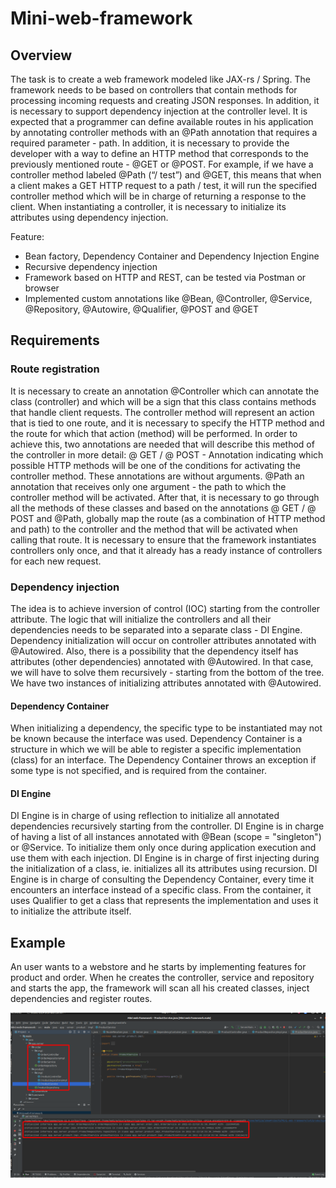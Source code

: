 # Mini-web-framework
## Overview
The task is to create a web framework modeled like JAX-rs / Spring. The framework needs to be based on controllers that contain methods for processing incoming requests and creating JSON responses. In addition, it is necessary to support dependency injection at the controller level.
It is expected that a programmer can define available routes in his application by annotating controller methods with an @Path annotation that requires a required parameter - path. In addition, it is necessary to provide the developer with a way to define an HTTP method that corresponds to the previously mentioned route - @GET or @POST. For example, if we have a controller method labeled @Path (“/ test”) and @GET, this means that when a client makes a GET HTTP request to a path / test, it will run the specified controller method which will be in charge of returning a response to the client.
When instantiating a controller, it is necessary to initialize its attributes using dependency injection.

Feature:
- Bean factory, Dependency Container and Dependency Injection Engine
- Recursive dependency injection
- Framework based on HTTP and REST, can be tested via Postman or browser
- Implemented custom annotations like @Bean, @Controller, @Service, @Repository, @Autowire, @Qualifier, @POST and @GET

## Requirements
### Route registration
It is necessary to create an annotation @Controller which can annotate the class (controller) and which will be a sign that this class contains methods that handle client requests. The controller method will represent an action that is tied to one route, and it is necessary to specify the HTTP method and the route for which that action (method) will be performed. In order to achieve this, two annotations are needed that will describe this method of the controller in more detail:
@ GET / @ POST - Annotation indicating which possible HTTP methods will be one of the conditions for activating the controller method. These annotations are without arguments.
@Path an annotation that receives only one argument - the path to which the controller method will be activated.
 After that, it is necessary to go through all the methods of these classes and based on the annotations @ GET / @ POST and @Path, globally map the route (as a combination of HTTP method and path) to the controller and the method that will be activated when calling that route. It is necessary to ensure that the framework instantiates controllers only once, and that it already has a ready instance of controllers for each new request.
### Dependency injection
The idea is to achieve inversion of control (IOC) starting from the controller attribute. The logic that will initialize the controllers and all their dependencies needs to be separated into a separate class - DI Engine.
Dependency initialization will occur on controller attributes annotated with @Autowired. Also, there is a possibility that the dependency itself has attributes (other dependencies) annotated with @Autowired. In that case, we will have to solve them recursively - starting from the bottom of the tree.
We have two instances of initializing attributes annotated with @Autowired.

#### Dependency Container
When initializing a dependency, the specific type to be instantiated may not be known because the interface was used. Dependency Container is a structure in which we will be able to register a specific implementation (class) for an interface.
The Dependency Container throws an exception if some type is not specified, and is required from the container.

#### DI Engine
DI Engine is in charge of using reflection to initialize all annotated dependencies recursively starting from the controller.
DI Engine is in charge of having a list of all instances annotated with @Bean (scope = "singleton") or @Service. To initialize them only once during application execution and use them with each injection.
DI Engine is in charge of first injecting during the initialization of a class, ie. initializes all its attributes using recursion.
DI Engine is in charge of consulting the Dependency Container, every time it encounters an interface instead of a specific class. From the container, it uses Qualifier to get a class that represents the implementation and uses it to initialize the attribute itself.

## Example
An user wants to a webstore and he starts by implementing features for product and order. When he creates the controller, service and repository and starts the app, the framework will scan all his created classes, inject dependencies and register routes.

![alt text](https://github.com/gojkovicmatija99/Mini-web-framework/blob/master/demo.png)
